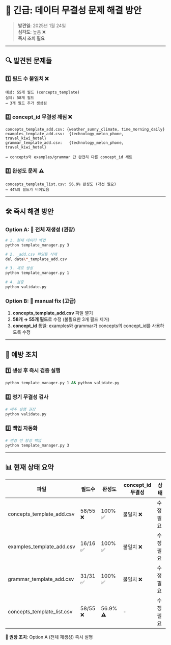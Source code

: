 # 🚨 긴급: 데이터 무결성 문제 해결 방안

> **발견일**: 2025년 1월 24일  
> **심각도**: 높음 ❌  
> **즉시 조치 필요**

---

## 🔍 **발견된 문제들**

### 1️⃣ **필드 수 불일치** ❌
```
예상: 55개 필드 (concepts_template)
실제: 58개 필드
→ 3개 필드 추가 생성됨
```

### 2️⃣ **concept_id 무결성 깨짐** ❌
```
concepts_template_add.csv: {weather_sunny_climate, time_morning_daily}
examples_template_add.csv:  {technology_melon_phone, travel_kiwi_hotel}
grammar_template_add.csv:   {technology_melon_phone, travel_kiwi_hotel}

→ concepts와 examples/grammar 간 완전히 다른 concept_id 세트
```

### 3️⃣ **완성도 문제** ⚠️
```
concepts_template_list.csv: 56.9% 완성도 (개선 필요)
→ 44%의 필드가 비어있음
```

---

## 🛠️ **즉시 해결 방안**

### Option A: 🔄 **전체 재생성** (권장)
```bash
# 1. 현재 데이터 백업
python template_manager.py 3

# 2. _add.csv 파일들 삭제
del data\*_template_add.csv

# 3. 새로 생성
python template_manager.py 1

# 4. 검증
python validate.py
```

### Option B: 🔧 **manual fix** (고급)
1. **concepts_template_add.csv** 파일 열기
2. **58개 → 55개 필드**로 수정 (불필요한 3개 필드 제거)
3. **concept_id** 통일: examples와 grammar가 concepts의 concept_id를 사용하도록 수정

---

## 🎯 **예방 조치**

### 1️⃣ **생성 후 즉시 검증 실행**
```bash
python template_manager.py 1 && python validate.py
```

### 2️⃣ **정기 무결성 검사**
```bash
# 매주 실행 권장
python validate.py
```

### 3️⃣ **백업 자동화**
```bash
# 변경 전 항상 백업
python template_manager.py 3
```

---

## 📊 **현재 상태 요약**

| 파일 | 필드수 | 완성도 | concept_id 무결성 | 상태 |
|------|--------|--------|-------------------|------|
| concepts_template_add.csv | 58/55 ❌ | 100% ✅ | 불일치 ❌ | 수정 필요 |
| examples_template_add.csv | 16/16 ✅ | 100% ✅ | 불일치 ❌ | 수정 필요 |
| grammar_template_add.csv | 31/31 ✅ | 100% ✅ | 불일치 ❌ | 수정 필요 |
| concepts_template_list.csv | 58/55 ❌ | 56.9% ⚠️ | - | 수정 필요 |

**🚨 권장 조치**: Option A (전체 재생성) 즉시 실행
